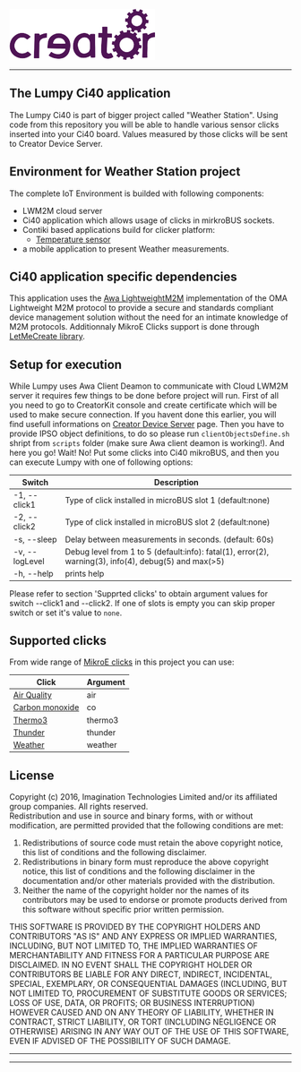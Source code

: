 
![](img.png)

---

## The Lumpy Ci40 application  
The Lumpy Ci40 is part of bigger project called "Weather Station". Using code from this repository you will be able to handle various sensor clicks inserted into your Ci40 board. Values measured by those clicks will be sent to Creator Device Server. 

## Environment for Weather Station project  
The complete IoT Environment is builded with following components:
* LWM2M cloud server  
* Ci40 application which allows usage of clicks in mirkroBUS sockets.
* Contiki based applications build for clicker platform:
  *  [Temperature sensor](https://github.com/CreatorKit/temperature-sensor)
* a mobile application to present Weather measurements.  

## Ci40 application specific dependencies
This application uses the [Awa LightweightM2M](https://github.com/FlowM2M/AwaLWM2M) implementation of the OMA Lightweight M2M protocol to provide a secure and standards compliant device management solution without the need for an intimate knowledge of M2M protocols. Additionnaly MikroE Clicks support is done through [LetMeCreate library](https://github.com/CreatorDev/LetMeCreate).

## Setup for execution
While Lumpy uses Awa Client Deamon to communicate with Cloud LWM2M server it requires few things to be done before project will run. First of all you need to go to CreatorKit console and create certificate which will be used to make secure connection. If you havent done this earlier, you will find usefull informations on [ Creator Device Server](https://docs.creatordev.io/deviceserver/) page. Then you have to provide IPSO object definitions, to do so please run `clientObjectsDefine.sh` shript from `scripts` folder (make sure Awa client deamon is working!). And here you go!
Wait! No! Put some clicks into Ci40 mikroBUS, and then you can execute Lumpy with one of following options:

| Switch        | Description |
|---------------|----------|
|-1, --click1   | Type of click installed in microBUS slot 1 (default:none)|
|-2, --click2   | Type of click installed in microBUS slot 2 (default:none)|
|-s, --sleep    | Delay between measurements in seconds. (default: 60s)|
|-v, --logLevel | Debug level from 1 to 5 (default:info): fatal(1), error(2), warning(3), info(4), debug(5) and max(>5)|
|-h, --help     | prints help|

Please refer to section 'Supprted clicks' to obtain argument values for switch --click1 and --click2. If one of slots is empty you can skip proper switch or set it's value to `none`.

## Supported clicks
From wide range of [MikroE clicks](http://www.mikroe.com/index.php?url=store/click/) in this project you can use:

| Click                | Argument |
|--------------------- |----------|
| [Air Quality](http://www.mikroe.com/click/air-quality/) | air |
| [Carbon monoxide](http://www.mikroe.com/click/co/) | co  |
| [Thermo3](http://www.mikroe.com/click/thermo3/) | thermo3 |
| [Thunder](http://www.mikroe.com/click/thunder/) | thunder |
| [Weather](http://www.mikroe.com/click/weather/) | weather |


## License  
 Copyright (c) 2016, Imagination Technologies Limited and/or its affiliated group companies.
 All rights reserved.  
 Redistribution and use in source and binary forms, with or without modification, are permitted provided that the
 following conditions are met:  
 
1. Redistributions of source code must retain the above copyright notice, this list of conditions and the
following disclaimer.  
2. Redistributions in binary form must reproduce the above copyright notice, this list of conditions and the
following disclaimer in the documentation and/or other materials provided with the distribution.  
3. Neither the name of the copyright holder nor the names of its contributors may be used to endorse or promote
products derived from this software without specific prior written permission.  

 THIS SOFTWARE IS PROVIDED BY THE COPYRIGHT HOLDERS AND CONTRIBUTORS "AS IS" AND ANY EXPRESS OR IMPLIED WARRANTIES,
 INCLUDING, BUT NOT LIMITED TO, THE IMPLIED WARRANTIES OF MERCHANTABILITY AND FITNESS FOR A PARTICULAR PURPOSE ARE 
 DISCLAIMED. IN NO EVENT SHALL THE COPYRIGHT HOLDER OR CONTRIBUTORS BE LIABLE FOR ANY DIRECT, INDIRECT, INCIDENTAL, 
 SPECIAL, EXEMPLARY, OR CONSEQUENTIAL DAMAGES (INCLUDING, BUT NOT LIMITED TO, PROCUREMENT OF SUBSTITUTE GOODS OR
 SERVICES; LOSS OF USE, DATA, OR PROFITS; OR BUSINESS INTERRUPTION) HOWEVER CAUSED AND ON ANY THEORY OF LIABILITY, 
 WHETHER IN CONTRACT, STRICT LIABILITY, OR TORT (INCLUDING NEGLIGENCE OR OTHERWISE) ARISING IN ANY WAY OUT OF THE 
 USE OF THIS SOFTWARE, EVEN IF ADVISED OF THE POSSIBILITY OF SUCH DAMAGE.



----

----
